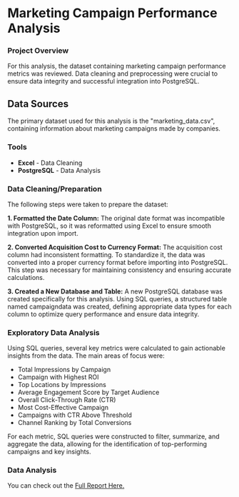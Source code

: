 # Marketing Campaign Performance Analysis

### Project Overview
For this analysis, the dataset containing marketing campaign performance metrics was reviewed. Data cleaning and preprocessing were crucial to ensure data integrity and successful integration into PostgreSQL.

## Data Sources
The primary dataset used for this analysis is the "marketing_data.csv", containing information about marketing campaigns made by companies.

### Tools

- **Excel** - Data Cleaning
- **PostgreSQL** - Data Analysis

### Data Cleaning/Preparation

The following steps were taken to prepare the dataset:

**1. Formatted the Date Column:**
 The original date format was incompatible with PostgreSQL, so it was reformatted using Excel to ensure smooth integration upon import.

**2. Converted Acquisition Cost to Currency Format:**
 The acquisition cost column had inconsistent formatting. To standardize it, the data was converted into a proper currency format before importing into PostgreSQL. This step was necessary for maintaining consistency and ensuring accurate calculations.

**3. Created a New Database and Table:**
 A new PostgreSQL database was created specifically for this analysis. Using SQL queries, a structured table named campaigndata was created, defining appropriate data types for each column to optimize query performance and ensure data integrity.


### Exploratory Data Analysis

Using SQL queries, several key metrics were calculated to gain actionable insights from the data. The main areas of focus were:

- Total Impressions by Campaign
- Campaign with Highest ROI
- Top Locations by Impressions
- Average Engagement Score by Target Audience
- Overall Click-Through Rate (CTR)
- Most Cost-Effective Campaign
- Campaigns with CTR Above Threshold
- Channel Ranking by Total Conversions

For each metric, SQL queries were constructed to filter, summarize, and aggregate the data, allowing for the identification of top-performing campaigns and key insights.

### Data Analysis
You can check out the [Full Report Here.](https://drive.google.com/file/d/1gX-Sv4j7Fg-WNFRulVFTY_quQWuj81WU/view?usp=sharing)
